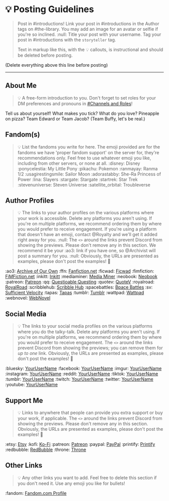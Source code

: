 # :bulb: Posting Guidelines

> Post in #introductions! Link your post in #introductions in the Author tags on #the-library.
> You may add an image for an avatar or selfie if you're so inclined.
> :null:
> Title your post with your username.
> Tag your post in #introductions with the `storyteller` tag. 
>
> Text in markup like this, with the :bulb: callouts, is instructional and should be deleted before posting.

(Delete everything above this line before posting)

---

## About Me

> :bulb: A free-form introduction to you. Don't forget to set roles for your DM preferences and pronouns in  [#Channels and Roles](https://discord.com/channels/260074028600000513/customize-community)!

Tell us about yourself! What makes you tick? What do you love? Pineapple on pizza? Team Edward or Team Jacob? (Team Buffy, let's be real.)

## Fandom(s)

> :bulb: List the fandoms you write for here. The emoji provided are for the fandoms we have 'proper fandom support' on the server for, they're recommendations only.
> Feel free to use whatever emoji you like, including from other servers, or none at all.
:disney: Disney
:ponycelestia: My Little Pony
:pikachu: Pokemon
:ranmayay: Ranma 1/2
:usagirestingsmile: Sailor Moon
:adorastabby: She-Ra Princess of Power
:lina: Slayers
:stargate: Stargate
:startrek: Star Trek
:stevenuniverse: Steven Universe
:satellite_orbital: Troubleverse

## Author Profiles

> :bulb: The links to your author profiles on the various platforms where your work is accessible. Delete any platforms you aren't using.
> If you're on multiple platforms, we recommend ordering them by where you would prefer to receive engagement.
> If you're using a platform that doesn't have an emoji, contact @Royalty and we'll get it added right away for you.
> :null:
> The `<>` around the links prevent Discord from showing the previews. Please don't remove any in this section.
> We recommend it be your :ao3: link if you have one, so @Archivist will post a summary for you.
> :null:
> Obviously, the URLs are presented as examples, please don't post the examples! :rofl:

:ao3: [Archive of Our Own](<https://thephoenixsaga.com/img/icons/ao3.png>)
:ffn: [Fanfiction.net](<https://www.fanfiction.net/s/14398901/1/Phoenix-Reignited>)
:ficwad: [Ficwad](<https://ficwad.com/story/292019>)
:fimfiction: [FiMFiction.net](<https://www.fimfiction.net/story/568570/the-pale-stone>)
:inkitt: [Inkitt](<https://www.inkitt.com/stories/fanfiction/1349785>)
:mediaminer: [Media Miner](<https://www.mediaminer.org/fanfic/view_st.php/174376/>)
:neobook: [Neobook](<https://neobook.org/book/6tnYk8n6/>)
:patreon: [Patreon](<https://www.patreon.com/posts/coe-ch-43-rip-114877890>)
:qq: [Questioable Questing](<https://forum.questionablequesting.com/threads/phoenix-reignited-edition-ranma-1-2.29519/>)
:quotev: [QuoteV](<https://www.quotev.com/story/16744149/Phoenix-Reignited-Edition-Ranma-12/1>)
:royalroad: [RoyalRoad](<https://www.royalroad.com/fiction/99736/phoenix-reignited-edition>)
:scribblehub: [Scribble Hub](<https://www.scribblehub.com/series/1237070/phoenix-reignited-edition/>)
:spacebattles: [Bpace Battles](<https://forums.spacebattles.com/threads/phoenix-reignited-edition.1190357/>)
:sv: [Sufficient Velocity](<https://forums.sufficientvelocity.com/threads/phoenix-reignited.135398/>)
:tapas: [Tapas](<https://tapas.io/episode/3226161>)
:tumblr: [Tumblr](<https://www.tumblr.com/anne-is-ominous/763511249663344640/phoenix-reignited-is-live?source=share>)
:wattpad: [Wattpad](<https://www.wattpad.com/story/377197827-phoenix-reignited-edition>)
:webnovel: [WebNovel](<https://www.webnovel.com/book/phoenix-reignited-edition_30735261100883305>)

## Social Media

> :bulb: The links to your social media profiles on the various platforms where you do the talky-talk. Delete any platforms you aren't using.
> If you're on multiple platforms, we recommend ordering them by where you would prefer to receive engagement.
> The `<>` around the links prevent Discord from showing the previews; you can remove them for *up to one* link.
> Obviously, the URLs are presented as examples, please don't post the examples! :rofl:

:bluesky: [YourUserName](<https://bsky.app/profile/YourName.bsky.social>)
:facebook: [YourUserName](<https://www.facebook.com/profile.php?id=You>)
:imgur: [YourUserName](<https://imgur.com/user/YourName>)
:instagram: [YourUserName](<https://www.instagram.com/YourName/#>)
:reddit: [YourUserName](<https://www.reddit.com/user/AnneIsOminous/>)
:tiktok: [YourUserName](<https://www.tiktok.com/@YourName>) 
:tumblr: [YourUserName](<https://www.tumblr.com/blog/YourName>)
:twitch: [YourUserName](<https://www.twitch.tv/YourName>)
:twitter: [YourUserName](<https://x.com/YourName>) 
:youtube: [YourUserName](<https://youtube.com/channel/YourChannelId>)

## Support Me
> :bulb: Links to anywhere that people can provide you extra support or buy your work, if applicable.
> The `<>` around the links prevent Discord from showing the previews. Please don't remove any in this section.
> Obviously, the URLs are presented as examples, please don't post the examples! :rofl:

:etsy: [Etsy](<https://www.etsy.com/shop/YourName>)
:kofi: [Ko-Fi](<https://ko-fi.com/YourName>)
:patreon: [Patreon](<https://www.patreon.com/c/YourName/posts>)
:paypal: [PayPal](<https://www.paypal.com/paypalme/YourName>)
:printify: [Printify](<https://YourName.printify.me/products>)
:redbubble: [RedBubble](<https://www.redbubble.com/people/YourName>)
:throne: [Throne](<https://throne.com/YourName>)

## Other Links

> :bulb: Any other links you want to add. Feel free to delete this section if you don't need it.
> Use any emoji you like for bullets!
> 
:fandom: [Fandom.com Profile](<https://jusenkyo.fandom.com/wiki/YourName>)

